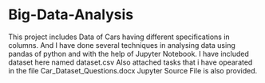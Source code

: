 # Big-Data-Analysis
This project includes Data of Cars having different specifications in columns. And I have done several techniques in analysing data using pandas of python and with the help of Jupyter Notebook.
I have included dataset here named dataset.csv
Also attached tasks that i have opearated in the file Car_Dataset_Questions.docx
Jupyter Source File is also provided.
